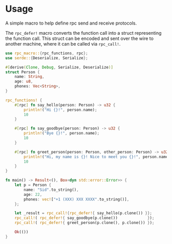 # Usage

A simple macro to help define rpc send and receive protocols. 

The `rpc_defer!` macro converts the function call into a 
struct representing the function call. This struct can be 
encoded and sent over the wire to another machine, where it 
can be called via `rpc_call!`.

```rust
use rpc_macro::{rpc_functions, rpc};
use serde::{Deserialize, Serialize};

#[derive(Clone, Debug, Serialize, Deserialize)]
struct Person {
    name: String,
    age: u8,
    phones: Vec<String>,
}

rpc_functions! {
    #[rpc] fn say_hello(person: Person) -> u32 {
        println!("Hi {}!", person.name);
        10
    }

    #[rpc] fn say_goodbye(person: Person) -> u32 {
        println!("Bye {}!", person.name);
        10
    }

    #[rpc] fn greet_person(person: Person, other_person: Person) -> u32 {
        println!("Hi, my name is {}! Nice to meet you {}!", person.name, other_person.name);
        10
    }
}

fn main() -> Result<(), Box<dyn std::error::Error>> {
    let p = Person {
        name: "Sid".to_string(),
        age: 22,
        phones: vec!["+1 (XXX) XXX XXXX".to_string()],
    };

    let _result = rpc_call!{rpc_defer!{ say_hello(p.clone()) }};
    rpc_call!( rpc_defer!{ say_goodbye(p.clone())             });
    rpc_call!( rpc_defer!{ greet_person(p.clone(), p.clone()) });

    Ok(())
}
```
